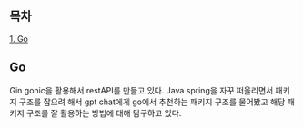 ## 목차
[1. Go](#go)   

## Go
Gin gonic을 활용해서 restAPI를 만들고 있다. Java spring을 자꾸 떠올리면서 패키지 구조를 잡으려 해서 gpt chat에게 go에서 추천하는 패키지 구조를 물어봤고 해당 패키지 구조를 잘 활용하는 방법에 대해 탐구하고 있다. 
